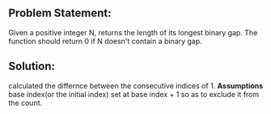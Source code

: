 ## Problem Statement:


Given a positive integer N, returns the length of its longest binary gap. The function should return 0 if N doesn't contain a binary gap.

## Solution:
calculated the differnce between the consecutive indices of 1.
**Assumptions**
base index(or the initial index) set at base index + 1 so as to exclude it from the count.